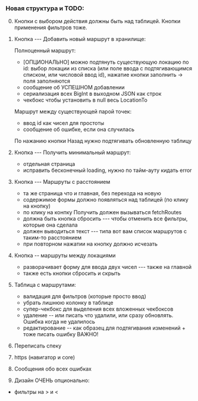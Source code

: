 ### Новая структура и TODO:

0. Кнопки с выбором действия должны быть над таблицей. Кнопки применения фильтров тоже.

1. Кнопка --- Добавить новый маршрут в хранилище:
    
    Полноценный маршрут:   

   * [ОПЦИОНАЛЬНО] можно подтянуть существующую локацию по id: выбор локации из списка (или поле ввода с подтягивающимся списком, или числовой ввод id), нажатие кнопки заполнить -> поля заполняются
   * сообщение об УСПЕШНОМ добавлении
   * сериализация всех BigInt в выходном JSON как строк
   * чекбокс чтобы установить в null весь LocationTo

    Маршрут между существующей парой точек:
    
    * ввод id как чисел для простоты
    * сообщение об ошибке, если она случилась

    По нажанию кнопки Назад нужно подтягивать обновленную таблицу



2. Кнопка --- Получить минимальный маршрут:
    * отдельная страница
    * исправить бесконечный loading, нужно по тайм-ауту кидать error



3. Кнопка --- Маршруты с расстоянием 
   * та же страница что и главная, без перехода на новую
   * содержимое формы должно появляться над таблицей (по клику на кнопку)
   * по клику на конпку Получить должен вызываться fetchRoutes
   * должна быть кнопка сбросить --- чтобы отменить все фильтры, которые она сделала
   * должен выводиться текст --- типа вот вам список маршрутов с таким-то расстоянием
   * при повторном нажатии на кнопку должно исчезать


4. Кнопка -- маршруты между локациями
    * разворачивает форму для ввода двух чисел --- также на главной
    * также есть кнопки сбросить и скрыть

5. Таблица с маршрутами:
    * валидация для фильтров (которые просто ввод)
    * убрать лишнюю колонку в таблице
    * супер-чекбокс для выделения всех вложенных чекбоксов
    * удаление -- или писать что удалили, или сразу обновлять. Ошибка когда не удалилось
    * редактирование -- как образец для подтягивания изменений + тоже писать ошибку
ВАЖНО!
1. Переписать спеку
2. https (навигатор и core)
3. Сообщения обо всех ошибках
4. Дизайн
ОЧЕНЬ опционально:
- фильтры на > и <
